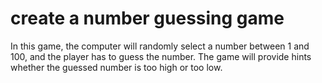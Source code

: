 # create a number guessing game

In this game, the computer will randomly select a number between 1 and 100, and the player has to guess the number. The game will provide hints whether the guessed number is too high or too low.
